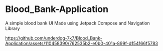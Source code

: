 # Blood_Bank-Application
A simple blood bank UI Made using Jetpack Compose and Navigation Library

https://github.com/underdog-7k7/Blood_Bank-Application/assets/110458390/762535b2-e0b0-401a-899f-d154166f5783

